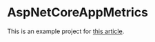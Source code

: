 # AspNetCoreAppMetrics

This is an example project for [this article](https://northern-dev.net/posts/asp-net-core-metrics/).
